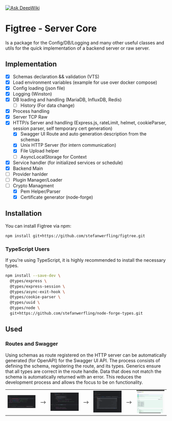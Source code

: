 [![Ask DeepWiki](https://deepwiki.com/badge.svg)](https://deepwiki.com/stefanwerfling/figtree)

# Figtree - Server Core
Is a package for the Config/DB/Logging and many other useful classes and utils for the quick implementation of a backend server or raw server.

## Implementation

- [x] Schemas declaration && validation (VTS)
- [x] Load environment variables (example for use over docker compose)
- [x] Config loading (json file)
- [x] Logging (Winston)
- [x] DB loading and handling (MariaDB, InfluxDB, Redis)
  - [ ] History (For data change)
- [x] Process handling
- [x] Server TCP Raw
- [x] HTTP/s Server and handling (Express.js, rateLimit, helmet, cookieParser, session parser, self temporary cert generation)
  - [x] Swagger UI Route and auto generation description from the schemas
  - [x] Unix HTTP Server (for intern communication)
  - [x] File Upload helper
  - [ ] AsyncLocalStorage for Context
- [x] Service handler (for initialized services or schedule)
- [x] Backend Main
- [ ] Provider hanlder
- [ ] Plugin Manager/Loader
- [ ] Crypto Managment
  - [x] Pem Helper/Parser
  - [x] Certificate generator (node-forge)

## Installation

You can install Figtree via npm:

```bash
npm install git+https://github.com/stefanwerfling/figtree.git
```

### TypeScript Users
If you're using TypeScript, it is highly recommended to install the necessary types. 

```bash
npm install --save-dev \
  @types/express \
  @types/express-session \
  @types/async-exit-hook \
  @types/cookie-parser \
  @types/uuid \
  @types/node \
  git+https://github.com/stefanwerfling/node-forge-types.git
```

## Used
### Routes and Swagger
Using schemas as route registered on the HTTP server can be automatically generated (for OpenAPI) for the Swagger UI API. The process consists of defining the schema, registering the route, and its types. Generics ensure that all types are correct in the route handle. Data that does not match the schema is automatically returned with an error. This reduces the development process and allows the focus to be on functionality.

<table>
    <tr>
        <td>
            <img src="doc/images/route_schema_body.png" alt="Login page" width="150px" />
        </td>
        <td>
⟶
        </td>
        <td>
            <img src="doc/images/route_register.png" alt="Login page" width="150px" />
        </td>
        <td>
⟶
        </td>
        <td>
            <img src="doc/images/route_handle.png" alt="Login page" width="150px" />
        </td>
        <td>
⟶
        </td>
        <td>
            <img src="doc/images/route_swagger_api.png" alt="Login page" width="150px" />
        </td>
    </tr>
</table>